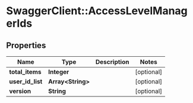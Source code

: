 # SwaggerClient::AccessLevelManagerIds

## Properties
Name | Type | Description | Notes
------------ | ------------- | ------------- | -------------
**total_items** | **Integer** |  | [optional] 
**user_id_list** | **Array&lt;String&gt;** |  | [optional] 
**version** | **String** |  | [optional] 

